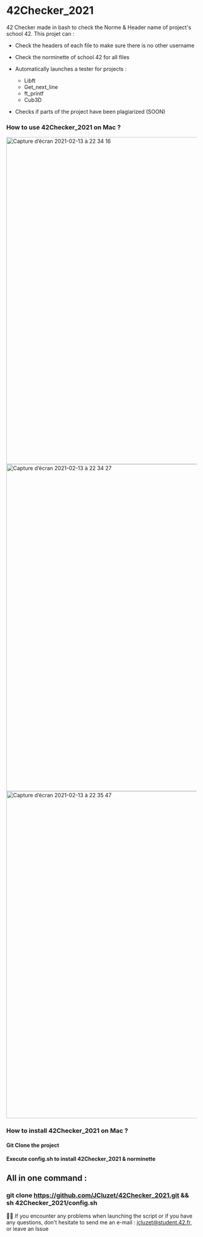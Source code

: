 # 42Checker_2021

42 Checker made in bash to check the Norme & Header name of project's school 42. 
This projet can :

  - Check the headers of each file to make sure there is no other username
  - Check the norminette of school 42 for all files
  - Automatically launches a tester for projects :
      
      - Libft 
      - Get_next_line
      - ft_printf
      - Cub3D
  
  - Checks if parts of the project have been plagiarized (SOON)

### How to use 42Checker_2021 on Mac ?

<img width="865" alt="Capture d’écran 2021-02-13 à 22 34 16" src="https://user-images.githubusercontent.com/55356071/107862255-e0ea8300-6e4b-11eb-9c8f-68e1f924348d.png">

<img width="865" alt="Capture d’écran 2021-02-13 à 22 34 27" src="https://user-images.githubusercontent.com/55356071/107862270-f2cc2600-6e4b-11eb-9346-eeea964f533e.png">

<img width="865" alt="Capture d’écran 2021-02-13 à 22 35 47" src="https://user-images.githubusercontent.com/55356071/107862274-fa8bca80-6e4b-11eb-934f-5176fee90831.png">

### How to install 42Checker_2021 on Mac ?
#### Git Clone the project
#### Execute config.sh to install 42Checker_2021 & norminette

## All in one command : 

### git clone https://github.com/JCluzet/42Checker_2021.git && sh 42Checker_2021/config.sh

👋🏼 If you encounter any problems when launching the script or if you have any questions, don't hesitate to send me an e-mail : jcluzet@student.42.fr, or leave an Issue
